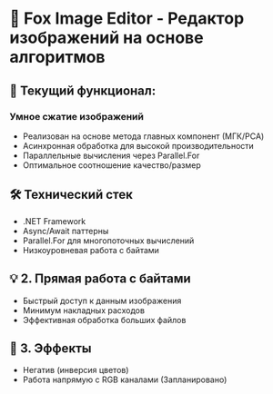 # 🦊 Fox Image Editor - Редактор изображений на основе алгоритмов

## 🌟 Текущий функционал:
### Умное сжатие изображений
- Реализован на основе метода главных компонент (МГК/PCA)
- Асинхронная обработка для высокой производительности
- Параллельные вычисления через Parallel.For
- Оптимальное соотношение качество/размер
  
## 🛠️ Технический стек
- .NET Framework
- Async/Await паттерны
- Parallel.For для многопоточных вычислений
- Низкоуровневая работа с байтами

  
## 💡 2. Прямая работа с байтами
- Быстрый доступ к данным изображения
- Минимум накладных расходов
- Эффективная обработка больших файлов
  
## 🎯 3. Эффекты 
- Негатив (инверсия цветов)
- Работа напрямую с RGB каналами (Запланировано)

